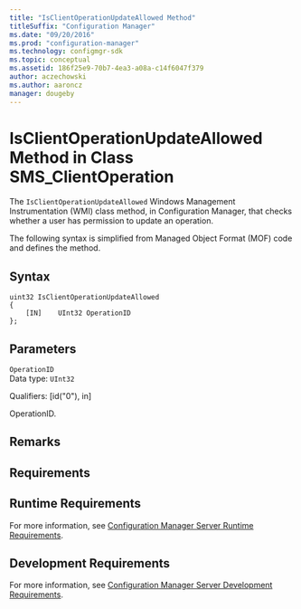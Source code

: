 ```yaml
---
title: "IsClientOperationUpdateAllowed Method"
titleSuffix: "Configuration Manager"
ms.date: "09/20/2016"
ms.prod: "configuration-manager"
ms.technology: configmgr-sdk
ms.topic: conceptual
ms.assetid: 186f25e9-70b7-4ea3-a08a-c14f6047f379
author: aczechowski
ms.author: aaroncz
manager: dougeby
---
```

# IsClientOperationUpdateAllowed Method in Class SMS_ClientOperation
The `IsClientOperationUpdateAllowed` Windows Management Instrumentation (WMI) class method, in Configuration Manager, that checks whether a user has permission to update an operation.   

 The following syntax is simplified from Managed Object Format (MOF) code and defines the method.  

## Syntax  

```  
uint32 IsClientOperationUpdateAllowed   
{  
    [IN]    UInt32 OperationID  
};  
```  

## Parameters  
 `OperationID`  
 Data type: `UInt32`  

 Qualifiers: [id("0"), in]  

 OperationID.    

## Remarks  

## Requirements  

## Runtime Requirements  
 For more information, see [Configuration Manager Server Runtime Requirements](../../../develop/core/reqs/server-runtime-requirements.md).  

## Development Requirements  
 For more information, see [Configuration Manager Server Development Requirements](../../../develop/core/reqs/server-development-requirements.md).
